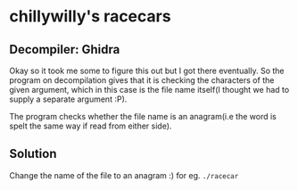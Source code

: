 # chillywilly's racecars

## Decompiler: Ghidra

Okay so it took me some to figure this out but I got there eventually. So the program on decompilation gives that it is checking the characters of the given argument, which in this case is the file name itself(I thought we had to supply a separate argument :P).

The program checks whether the file name is an anagram(i.e the word is spelt the same way if read from either side).

## Solution

Change the name of the file to an anagram :) for eg. ```./racecar```
